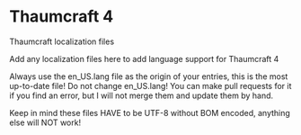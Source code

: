 Thaumcraft 4
============

Thaumcraft localization files

Add any localization files here to add language support for Thaumcraft 4

Always use the en_US.lang file as the origin of your entries, this is the most up-to-date file! 
Do not change en_US.lang! You can make pull requests for it if you find an error, but I will 
not merge them and update them by hand.

Keep in mind these files HAVE to be UTF-8 without BOM encoded, anything else will NOT work!

